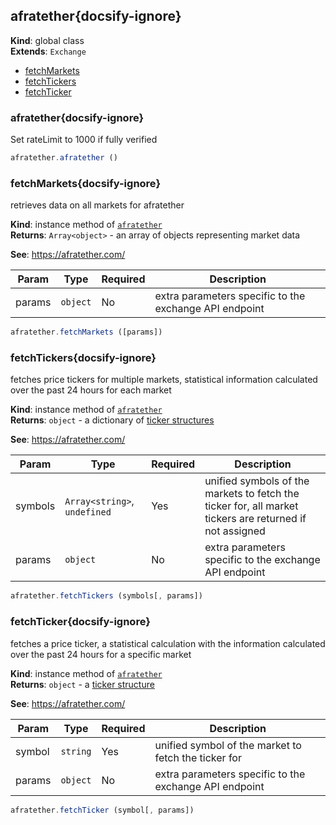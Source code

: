 
<a name="afratether" id="afratether"></a>

## afratether{docsify-ignore}
**Kind**: global class  
**Extends**: <code>Exchange</code>  

* [fetchMarkets](#fetchmarkets)
* [fetchTickers](#fetchtickers)
* [fetchTicker](#fetchticker)

<a name="afratether" id="afratether"></a>

### afratether{docsify-ignore}
Set rateLimit to 1000 if fully verified



```javascript
afratether.afratether ()
```


<a name="fetchMarkets" id="fetchmarkets"></a>

### fetchMarkets{docsify-ignore}
retrieves data on all markets for afratether

**Kind**: instance method of [<code>afratether</code>](#afratether)  
**Returns**: <code>Array&lt;object&gt;</code> - an array of objects representing market data

**See**: https://afratether.com/  

| Param | Type | Required | Description |
| --- | --- | --- | --- |
| params | <code>object</code> | No | extra parameters specific to the exchange API endpoint |


```javascript
afratether.fetchMarkets ([params])
```


<a name="fetchTickers" id="fetchtickers"></a>

### fetchTickers{docsify-ignore}
fetches price tickers for multiple markets, statistical information calculated over the past 24 hours for each market

**Kind**: instance method of [<code>afratether</code>](#afratether)  
**Returns**: <code>object</code> - a dictionary of [ticker structures](https://docs.ccxt.com/#/?id=ticker-structure)

**See**: https://afratether.com/  

| Param | Type | Required | Description |
| --- | --- | --- | --- |
| symbols | <code>Array&lt;string&gt;</code>, <code>undefined</code> | Yes | unified symbols of the markets to fetch the ticker for, all market tickers are returned if not assigned |
| params | <code>object</code> | No | extra parameters specific to the exchange API endpoint |


```javascript
afratether.fetchTickers (symbols[, params])
```


<a name="fetchTicker" id="fetchticker"></a>

### fetchTicker{docsify-ignore}
fetches a price ticker, a statistical calculation with the information calculated over the past 24 hours for a specific market

**Kind**: instance method of [<code>afratether</code>](#afratether)  
**Returns**: <code>object</code> - a [ticker structure](https://docs.ccxt.com/#/?id=ticker-structure)

**See**: https://afratether.com/  

| Param | Type | Required | Description |
| --- | --- | --- | --- |
| symbol | <code>string</code> | Yes | unified symbol of the market to fetch the ticker for |
| params | <code>object</code> | No | extra parameters specific to the exchange API endpoint |


```javascript
afratether.fetchTicker (symbol[, params])
```

